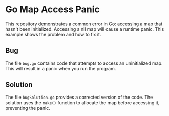 # Go Map Access Panic

This repository demonstrates a common error in Go: accessing a map that hasn't been initialized.  Accessing a nil map will cause a runtime panic.  This example shows the problem and how to fix it.

## Bug

The file `bug.go` contains code that attempts to access an uninitialized map.  This will result in a panic when you run the program.

## Solution

The file `bugSolution.go` provides a corrected version of the code.  The solution uses the `make()` function to allocate the map before accessing it, preventing the panic.
